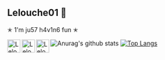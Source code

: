 
## Lelouche01 🦅

✭ 1'm ju57 h4v1n6 fun ✭

[<img align="left" alt="Lelouche01 | Instagram" width="30px" src="https://cdn.jsdelivr.net/npm/simple-icons@3.13.0/icons/twitter.svg" />][Twitter]
[<img align="left" alt="Lelouche01 | Twitter" width="30px" src="https://cdn.jsdelivr.net/npm/simple-icons@3.13.0/icons/instagram.svg" />][Instagram]
[<img align="left" alt="Lelouche01 | Codewars" width="30px" src="https://cdn.jsdelivr.net/npm/simple-icons@3.13.0/icons/codewars.svg" />][Codewars]

[Twitter]: https://twitter.com/Lelouche01
[Instagram]: https://www.instagram.com/lelouchee01/
[Codewars]: https://www.codewars.com/users/Lelouche01

![Anurag's github stats](https://github-readme-stats.vercel.app/api?username=Lelouche01&show_icons=true&theme=chartreuse-dark)
[![Top Langs](https://github-readme-stats.vercel.app/api/top-langs/?username=Lelouche01&layout=demo&theme=chartreuse-dark)](https://github.com/anuraghazra/github-readme-stats)
